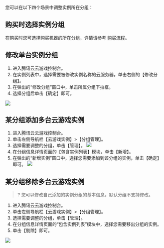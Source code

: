 您可以在以下四个场景中调整实例所在分组：

## 购买时选择实例分组
在购买时您可选择购买机器的所在分组，详情请参考 [购买流程](https://cloud.tencent.com/document/product/1162/46179)。

## 修改单台实例分组
1. 进入腾讯云云游戏控制台。
2. 在实例列表中，选择需要被修改实例名称的云服务器，单击右侧的【修改分组】。
3. 在弹出的“修改分组”窗口中，单击所属分组下拉框。
4. 选择分组后单击【确定】即可。 

![](https://main.qcloudimg.com/raw/462ece99c1e96b7f851f4c6def2f5ef2.png)

## 某分组添加多台云游戏实例
1. 进入腾讯云云游戏控制台。
2. 单击左侧导航栏【云游戏实例】>【分组管理】。
3. 选择需要调整的分组，单击【管理】。
![](https://main.qcloudimg.com/raw/4d839573a5ca8467086f935847c8413b.png)
4. 在分组信息详情页面的【包含实例列表】模块，单击【新增】。
5. 在弹出的“新增实例”窗口中，选择您需要添加到该分组的实例，单击【确定】即可。
![](https://main.qcloudimg.com/raw/c96fe6c07c68d802586a39caaea0275c.png)

## 某分组移除多台云游戏实例
>? 您可以修改自己添加的实例分组的基本信息，默认分组不支持修改。

1. 进入腾讯云云游戏控制台。
2. 单击左侧导航栏【云游戏实例】>【分组管理】。
3. 选择需要调整的分组，单击【管理】。
4. 在分组信息详情页面的“包含实例列表”模块中，选择您需要移出分组的实例。
5. 单击【剔除】即可。

![](https://main.qcloudimg.com/raw/4282e6a7cf1d5dd11f3733ce1dcb1be2.png)
